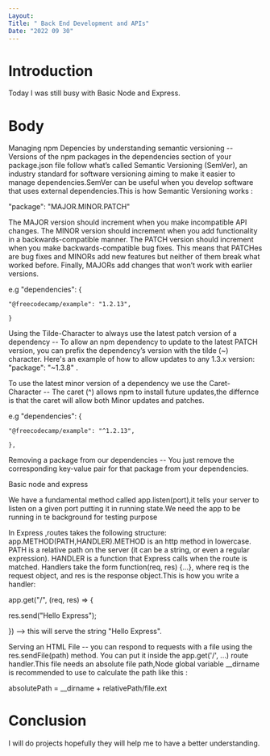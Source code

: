 ```yaml
---
Layout:
Title: " Back End Development and APIs"
Date: "2022 09 30"
---
```


# Introduction
Today I was still busy with Basic Node and Express.

# Body
Managing npm Depencies by understanding semantic versioning -- Versions of the npm packages in the dependencies section of your package.json file follow what’s called Semantic Versioning (SemVer), an industry standard for software versioning aiming to make it easier to manage dependencies.SemVer can be useful when you develop software that uses external dependencies.This is how Semantic Versioning  works : 

"package": "MAJOR.MINOR.PATCH" 

The MAJOR version should increment when you make incompatible API changes. The MINOR version should increment when you add functionality in a backwards-compatible manner. The PATCH version should increment when you make backwards-compatible bug fixes. This means that PATCHes are bug fixes and MINORs add new features but neither of them break what worked before. Finally, MAJORs add changes that won’t work with earlier versions.

e.g "dependencies": {

    "@freecodecamp/example": "1.2.13",
    
    }
    
Using the Tilde-Character to always use the latest patch version of a  dependency -- To allow an npm dependency to update to the latest PATCH version, you can prefix the dependency’s version with the tilde (~) character. Here's an example of how to allow updates to any 1.3.x version: "package": "~1.3.8" .

To use the latest minor version of a dependency we use the Caret-Character -- The caret (^) allows npm to install future updates,the differnce is that the caret will allow both Minor updates and patches.

e.g "dependencies": {

    "@freecodecamp/example": "^1.2.13",

	},


Removing a package from our dependencies -- You just remove the corresponding key-value pair for that package from your dependencies.

Basic node and express

We have a fundamental method called  app.listen(port),it tells your server to listen on a given port putting it in running state.We need the app to be running in te background for testing purpose

In Express ,routes takes the following structure: app.METHOD(PATH,HANDLER).METHOD is an http method in lowercase. PATH is a relative path on the server (it can be a string, or even a regular expression). HANDLER is a function that Express calls when the route is matched. Handlers take the form function(req, res) {...}, where req is the request object, and res is the response object.This is how you write a handler:

app.get("/", (req, res) => {

   res.send("Hello Express");

}) --> this will serve the string "Hello Express".

Serving an HTML File -- you can respond to requests with a file using the res.sendFile(path) method. You can put it inside the app.get('/', ...) route handler.This file needs an absolute file path,Node global variable __dirname is recommended to use to calculate the path like this :

absolutePath = __dirname + relativePath/file.ext

# Conclusion
I will do projects hopefully they will help me to have a better understanding.